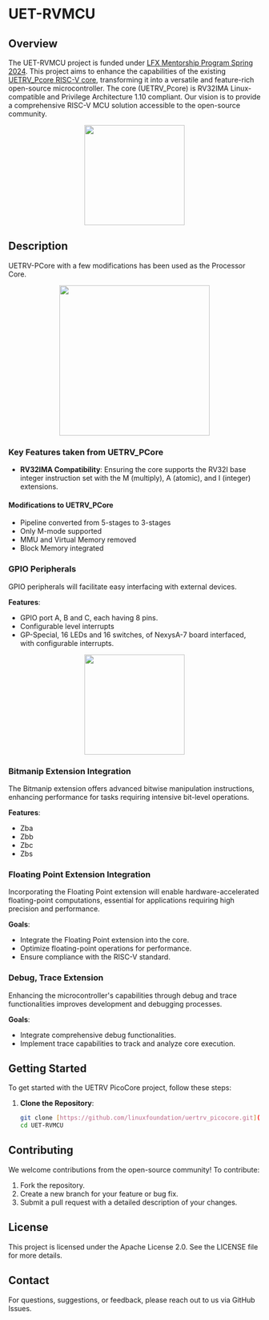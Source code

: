# UET-RVMCU
## Overview

The UET-RVMCU project is funded under [LFX Mentorship Program Spring 2024]([url](https://mentorship.lfx.linuxfoundation.org/project/a658f72f-c2e9-44a5-8f2f-76da3892644a)). This project aims to enhance the capabilities of the existing [UETRV_Pcore RISC-V core]([url](https://github.com/ee-uet/UETRV-PCore)), transforming it into a versatile and feature-rich open-source microcontroller. The core (UETRV_Pcore) is RV32IMA Linux-compatible and Privilege Architecture 1.10 compliant. Our vision is to provide a comprehensive RISC-V MCU solution accessible to the open-source community.

<p align="center">
<img width=200 height=200
src='https://github.com/user-attachments/assets/aa4b2a58-3c5e-4148-b6b4-2713afd6102c'>
</p>

## Description
UETRV-PCore with a few modifications has been used as the Processor Core.

<p align="center">
<img width=300 height=300
src='https://github.com/user-attachments/assets/6edfd5fa-91e6-48a0-bb72-453718e6c7c1'>
</p>

### Key Features taken from UETRV_PCore

- **RV32IMA Compatibility**: Ensuring the core supports the RV32I base integer instruction set with the M (multiply), A (atomic), and I (integer) extensions. 

#### Modifications to UETRV_PCore
- Pipeline converted from 5-stages to 3-stages
- Only M-mode supported
- MMU and Virtual Memory removed
- Block Memory integrated

### GPIO Peripherals

GPIO peripherals will facilitate easy interfacing with external devices.

**Features**:
- GPIO port A, B and C, each having 8 pins.
- Configurable level interrupts
- GP-Special, 16 LEDs and 16 switches, of NexysA-7 board interfaced, with configurable interrupts.

<p align="center">
<img height=200
src='https://github.com/user-attachments/assets/38ef5a68-d8a2-4c83-9fc4-078f41eb56d4'>
</p>

### Bitmanip Extension Integration

The Bitmanip extension offers advanced bitwise manipulation instructions, enhancing performance for tasks requiring intensive bit-level operations.

**Features**:
- Zba
- Zbb
- Zbc
- Zbs

### Floating Point Extension Integration

Incorporating the Floating Point extension will enable hardware-accelerated floating-point computations, essential for applications requiring high precision and performance.

**Goals**:
- Integrate the Floating Point extension into the core.
- Optimize floating-point operations for performance.
- Ensure compliance with the RISC-V standard.

### Debug, Trace Extension

Enhancing the microcontroller's capabilities through debug and trace functionalities improves development and debugging processes. 

**Goals**:
- Integrate comprehensive debug functionalities.
- Implement trace capabilities to track and analyze core execution.


## Getting Started

To get started with the UETRV PicoCore project, follow these steps:

1. **Clone the Repository**:
   ```sh
   git clone [https://github.com/linuxfoundation/uertrv_picocore.git](https://github.com/meds-uet/UET-RVMCU.git)
   cd UET-RVMCU
   ```

## Contributing
We welcome contributions from the open-source community! To contribute:

1. Fork the repository.
2. Create a new branch for your feature or bug fix.
3. Submit a pull request with a detailed description of your changes.

## License
This project is licensed under the Apache License 2.0. See the LICENSE file for more details.

## Contact
For questions, suggestions, or feedback, please reach out to us via GitHub Issues.
